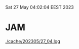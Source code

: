 Sat 27 May 04:02:04 EEST 2023
# JAM
<a href='./cache/202305/27_04.log'>./cache/202305/27_04.log</a>

